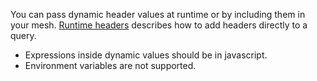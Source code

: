 You can pass dynamic header values at runtime or by including them in your mesh. [Runtime headers](/src/pages/gateway/headers/#add-or-update-headers-at-runtime) describes how to add headers directly to a query.

-  Expressions inside dynamic values should be in javascript.
-  Environment variables are not supported.
